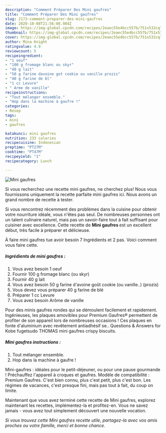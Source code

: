 ```yaml
---
description: "Comment Préparer Des Mini gaufres"
title: "Comment Préparer Des Mini gaufres"
slug: 2173-comment-preparer-des-mini-gaufres
date: 2020-10-08T21:56:08.984Z
image: https://img-global.cpcdn.com/recipes/2eaec55e4bcc557b/751x532cq70/mini-gaufres-photo-principale-de-la-recette.jpg
thumbnail: https://img-global.cpcdn.com/recipes/2eaec55e4bcc557b/751x532cq70/mini-gaufres-photo-principale-de-la-recette.jpg
cover: https://img-global.cpcdn.com/recipes/2eaec55e4bcc557b/751x532cq70/mini-gaufres-photo-principale-de-la-recette.jpg
author: Mina Knight
ratingvalue: 4.9
reviewcount: 5
recipeingredient:
- "1 oeuf"
- "100 g fromage blanc ou skyr"
- "40 g lait"
- "50 g farine davoine got cookie ou vanille prozis"
- "40 g farine de bl"
- "1 cc Levure"
- " Arme de vanille"
recipeinstructions:
- "Tout mélanger ensemble."
- "Hop dans la machine à gaufre !"
categories:
- Resep
tags:
- mini
- gaufres

katakunci: mini gaufres 
nutrition: 233 calories
recipecuisine: Indonesian
preptime: "PT27M"
cooktime: "PT47M"
recipeyield: "1"
recipecategory: Lunch

---
```



![Mini gaufres](https://img-global.cpcdn.com/recipes/2eaec55e4bcc557b/751x532cq70/mini-gaufres-photo-principale-de-la-recette.jpg)

Si vous recherchez une recette mini gaufres, ne cherchez plus! Nous vous fournissons uniquement la recette parfaite mini gaufres ici. Nous avons un grand nombre de recette à tester.

Si vous rencontrez récemment des problèmes dans la cuisine pour obtenir votre nourriture idéale, vous n'êtes pas seul. De nombreuses personnes ont un talent culinaire naturel, mais pas un savoir-faire tout à fait suffisant pour cuisiner avec excellence. Cette recette de <strong> Mini gaufres </strong> est un excellent début, très facile à préparer et délicieuse.

<!--inarticleads1-->

À faire mini gaufres tue avoir besoin 7 Ingrédients et 2 pas. Voici comment vous faire cette.

##### Ingrédients de mini gaufres :

1. Vous avez besoin 1 oeuf
1. Fournir 100 g fromage blanc (ou skyr)
1. Fournir 40 g lait
1. Vous avez besoin 50 g farine d&#39;avoine goût cookie (ou vanille..) (prozis)
1. Vous devez vous préparer 40 g farine de blé
1. Préparer 1 cc Levure
1. Vous avez besoin  Arôme de vanille


Pour des minis gaufres rondes qui se démoulent facilement et rapidement. Ingénieuses, les plaques amovibles pour Premium Gaufres® permettent de profiter de son appareil lors de nombreuses occasions ! Ces plaques en fonte d&#39;aluminium avec revêtement antiadhésif se.. Questions &amp; Answers for Kobe fugetsudo THOMAS mini gaufres crispy biscuits. 

<!--inarticleads2-->

##### Mini gaufres instructions :

1. Tout mélanger ensemble.
1. Hop dans la machine à gaufre !


Mini-gaufres : idéales pour le petit-déjeuner, ou pour une pause gourmande ! Préchauffez l&#39;appareil à croques et gaufres. Modèle de compatibilité : Premium Gaufres. C&#39;est bien connu, plus c&#39;est petit, plus c&#39;est bon. Les régimes de vacances, c&#39;est presque fini, mais pas tout à fait, du coup on limite. 

<!--inarticleads1-->

<p>
Maintenant que vous avez terminé cette recette de Mini gaufres, explorez maintenant les recettes, implémentez-la et profitez-en. Vous ne savez jamais - vous avez tout simplement découvert une nouvelle vocation.
</p>

<p>
<i>Si vous trouvez cette Mini gaufres recette utile, partagez-la avec vos amis proches ou votre famille, merci et bonne chance.</i>
</p>
